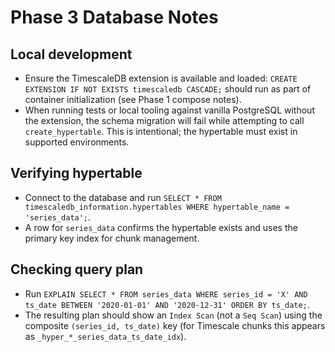 # Phase 3 Database Notes

## Local development
- Ensure the TimescaleDB extension is available and loaded: `CREATE EXTENSION IF NOT EXISTS timescaledb CASCADE;` should run as part of container initialization (see Phase 1 compose notes).
- When running tests or local tooling against vanilla PostgreSQL without the extension, the schema migration will fail while attempting to call `create_hypertable`. This is intentional; the hypertable must exist in supported environments.

## Verifying hypertable
- Connect to the database and run `SELECT * FROM timescaledb_information.hypertables WHERE hypertable_name = 'series_data';`.
- A row for `series_data` confirms the hypertable exists and uses the primary key index for chunk management.

## Checking query plan
- Run `EXPLAIN SELECT * FROM series_data WHERE series_id = 'X' AND ts_date BETWEEN '2020-01-01' AND '2020-12-31' ORDER BY ts_date;`.
- The resulting plan should show an `Index Scan` (not a `Seq Scan`) using the composite `(series_id, ts_date)` key (for Timescale chunks this appears as `_hyper_*_series_data_ts_date_idx`).

